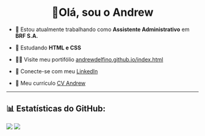 <h1 align="center">👋Olá, sou o Andrew</h1>

- 🔭 Estou atualmente trabalhando como **Assistente Administrativo** em **BRF S.A.**

- 🌱 Estudando **HTML e CSS**

- 👨‍💻 Visite meu portifólio [andrewdelfino.github.io/index.html](andrewdelfino.github.io/index.html)

- 📎 Conecte-se com meu <a href="https://linkedin.com/in/andrewdelfs" target="_blank">LinkedIn</a>

- 📄 Meu currículo <a href="https://drive.google.com/file/d/1AxGU1iqdonoEep5Dckrt6YlIf1fAu3Qu/view?usp=sharing" target="_blank">CV Andrew</a>

<hr>

## 📊 Estatísticas do GitHub:
![](https://github-readme-stats.vercel.app/api?username=andrewdelfino&theme=dark&hide_border=false&include_all_commits=true&count_private=true)
![](https://github-readme-stats.vercel.app/api/top-langs/?username=andrewdelfino&theme=dark&hide_border=false&include_all_commits=true&count_private=true&layout=compact)
